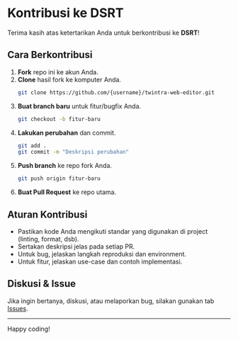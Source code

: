 # Kontribusi ke DSRT

Terima kasih atas ketertarikan Anda untuk berkontribusi ke **DSRT**!

## Cara Berkontribusi

1. **Fork** repo ini ke akun Anda.
2. **Clone** hasil fork ke komputer Anda.
   ```bash
   git clone https://github.com/{username}/twintra-web-editor.git
   ```
3. **Buat branch baru** untuk fitur/bugfix Anda.
   ```bash
   git checkout -b fitur-baru
   ```
4. **Lakukan perubahan** dan commit.
   ```bash
   git add .
   git commit -m "Deskripsi perubahan"
   ```
5. **Push branch** ke repo fork Anda.
   ```bash
   git push origin fitur-baru
   ```
6. **Buat Pull Request** ke repo utama.

## Aturan Kontribusi

- Pastikan kode Anda mengikuti standar yang digunakan di project (linting, format, dsb).
- Sertakan deskripsi jelas pada setiap PR.
- Untuk bug, jelaskan langkah reproduksi dan environment.
- Untuk fitur, jelaskan use-case dan contoh implementasi.

## Diskusi & Issue

Jika ingin bertanya, diskusi, atau melaporkan bug, silakan gunakan tab [Issues](https://github.com/xcccdjd-rgb/twintra-web-editor/issues).

---

Happy coding!
